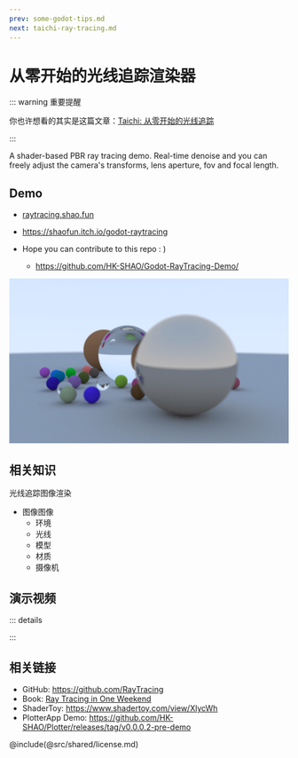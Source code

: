 ```yaml
---
prev: some-godot-tips.md
next: taichi-ray-tracing.md
---
```


# 从零开始的光线追踪渲染器

::: warning 重要提醒

你也许想看的其实是这篇文章：[Taichi: 从零开始的光线追踪](taichi-ray-tracing.md)

:::

A shader-based PBR ray tracing demo. Real-time denoise and you can freely adjust the camera's transforms, lens aperture, fov and focal length.

## Demo

- [raytracing.shao.fun](https://raytracing.shao.fun)
- https://shaofun.itch.io/godot-raytracing  

- Hope you can contribute to this repo : )
  - https://github.com/HK-SHAO/Godot-RayTracing-Demo/

![](./images/ray-tracing-demo.png)

## 相关知识

光线追踪图像渲染

- 图像图像
  - 环境
  - 光线
  - 模型
  - 材质
  - 摄像机

## 演示视频

::: details

<BiliBili bvid="BV1qe411F768" :time="33"/>

:::

## 相关链接

- GitHub: https://github.com/RayTracing
- Book: [Ray Tracing in One Weekend](https://raytracing.github.io/books/RayTracingInOneWeekend.html)
- ShaderToy: https://www.shadertoy.com/view/XlycWh
- PlotterApp Demo: https://github.com/HK-SHAO/Plotter/releases/tag/v0.0.0.2-pre-demo

@include(@src/shared/license.md)